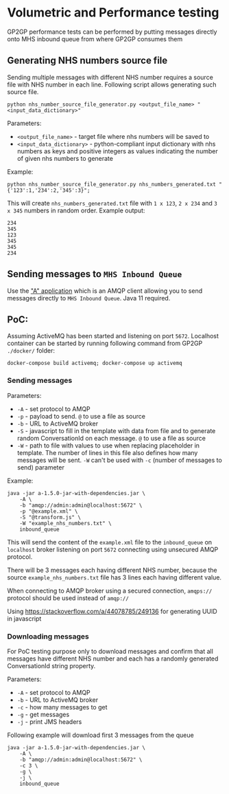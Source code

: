 # Volumetric and Performance testing

GP2GP performance tests can be performed by putting messages directly onto MHS inbound queue from where GP2GP consumes them

## Generating NHS numbers source file

Sending multiple messages with different NHS number requires a source file with NHS number in each line.
Following script allows generating such source file.

    python nhs_number_source_file_generator.py <output_file_name> "<input_data_dictionary>"

Parameters:
- `<output_file_name>` - target file where nhs numbers will be saved to
- `<input_data_dictionary>` - python-compliant input dictionary with nhs numbers as keys and positive integers as values indicating the number of given nhs numbers to generate

Example:

    python nhs_number_source_file_generator.py nhs_numbers_generated.txt "{'123':1,'234':2,'345':3}";

This will create `nhs_numbers_generated.txt` file with `1 x 123`, `2 x 234` and `3 x 345` numbers in random order. Example output:

    234
    345
    123
    345
    345
    234

## Sending messages to `MHS Inbound Queue`

Use the ["A" application](https://github.com/fmtn/a) which is an AMQP client allowing you to send messages directly to `MHS Inbound Queue`. Java 11 required.

## PoC:

Assuming ActiveMQ has been started and listening on port `5672`.
Localhost container can be started by running following command from GP2GP `./docker/` folder:

    docker-compose build activemq; docker-compose up activemq


### Sending messages

Parameters:
- `-A` - set protocol to AMQP
- `-p` - payload to send. `@` to use a file as source
- `-b` - URL to ActiveMQ broker
- `-S` - javascript to fill in the template with data from file and to generate random ConversationId on each message. `@` to use a file as source
- `-W` - path to file with values to use when replacing placeholder in template. The number of lines in this file also defines how many messages will be sent. `-W` can't be used with `-c` (number of messages to send) parameter

Example:

    java -jar a-1.5.0-jar-with-dependencies.jar \
        -A \
        -b "amqp://admin:admin@localhost:5672" \
        -p "@example.xml" \
        -S "@transform.js" \
        -W "example_nhs_numbers.txt" \
        inbound_queue


This will send the content of the `example.xml` file to the `inbound_queue` on `localhost` broker listening on port `5672` connecting using unsecured AMQP protocol.

There will be 3 messages each having different NHS number, because the source `example_nhs_numbers.txt` file has 3 lines each having different value.

When connecting to AMQP broker using a secured connection, `amqps://` protocol should be used instead of `amqp://`

Using https://stackoverflow.com/a/44078785/249136 for generating UUID in javascript

### Downloading messages

For PoC testing purpose only to download messages and confirm that all messages have different NHS number and each has a randomly generated ConversationId string property.

Parameters:
- `-A` - set protocol to AMQP
- `-b` - URL to ActiveMQ broker
- `-c` - how many messages to get
- `-g` - get messages
- `-j` - print JMS headers

Following example will download first 3 messages from the queue

    java -jar a-1.5.0-jar-with-dependencies.jar \
        -A \
        -b "amqp://admin:admin@localhost:5672" \
        -c 3 \
        -g \
        -j \
        inbound_queue
